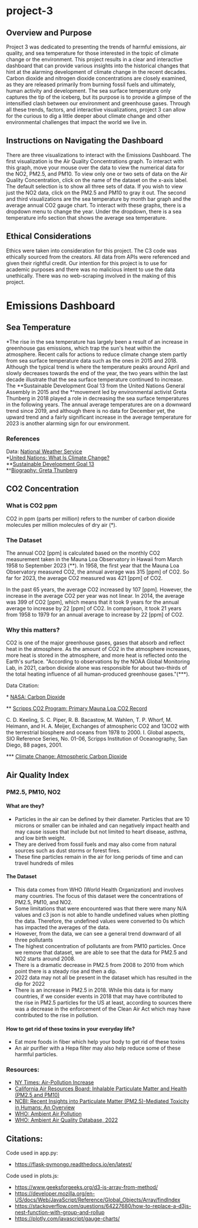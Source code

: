 # project-3

## Overview and Purpose

Project 3 was dedicated to presenting the trends of harmful emissions, air quality, and sea temperature for those interested in the topic of climate change or the environment. This project results in a clear and interactive dashboard that can provide various insights into the historical changes that hint at the alarming development of climate change in the recent decades. Carbon dioxide and nitrogen dioxide concentrations are closely examined, as they are released primarily from burning fossil fuels and ultimately, human activity and development. The sea surface temperature only captures the tip of the iceberg, but its purpose is to provide a glimpse of the intensified clash between our environment and greenhouse gases. Through all these trends, factors, and interactive visualizations, project 3 can allow for the curious to dig a little deeper about climate change and other environmental challenges that impact the world we live in. 

## Instructions on Navigating the Dashboard

There are three visualizations to interact with the Emissions Dashboard. The first visualization is the Air Quality Concentrations graph. To interact with this graph, move your mouse over the data to view the numerical data for the NO2, PM2.5, and PM10. To view only one or two sets of data on the Air Quality Concentration, click on the name of the dataset on the x-axis label. The default selection is to show all three sets of data. If you wish to view just the NO2 data, click on the PM2.5 and PM10 to gray it out. The second and third visualizations are the sea temperature by month bar graph and the average annual CO2 gauge chart. To interact with these graphs, there is a dropdown menu to change the year. Under the dropdown, there is a sea temperature info section that shows the average sea temperature.

## Ethical Considerations
Ethics were taken into consideration for this project. The C3 code was ethically sourced from the creators. All data from APIs were referenced and given their rightful credit. Our intention for this project is to use for academic purposes and there was no malicious intent to use the data unethically. There was no web-scraping involved in the making of this project. 


# Emissions Dashboard


## Sea Temperature

*The rise in the sea temperature has largely been a result of an increase in greenhouse gas emissions, which trap the sun's heat within the atmosphere. Recent calls for actions to reduce climate change stem partly from sea surface temperature data such as the ones in 2015 and 2018. Although the typical trend is where the temperature peaks around April and slowly decreases towards the end of the year, the two years within the last decade illustrate that the sea surface temperature continued to increase. The **Sustainable Development Goal 13 from the United Nations General Assembly in 2015 and the *^movement led by environmental activist Greta Thunberg in 2018 played a role in decreasing the sea surface temperatures in the following years. The annual average temperatures are on a downward trend since 2019, and although there is no data for December yet, the upward trend and a fairly significant increase in the average temperature for 2023 is another alarming sign for our environment.

### References

Data: [National Weather Service](https://origin.cpc.ncep.noaa.gov/products/analysis_monitoring/ensostuff/ONI_change.shtml)  
*[United Nations: What Is Climate Change?](https://www.un.org/en/climatechange/what-is-climate-change)  
**[Sustainable Development Goal 13](https://www.un.org/sustainabledevelopment/climate-action/)  
*^[Biography: Greta Thunberg](https://www.britannica.com/biography/Greta-Thunberg)

## CO2 Concentration

### What is CO2 ppm

CO2 in ppm (parts per million) refers to the number of carbon dioxide molecules per million molecules of dry air (*).

### The Dataset
The annual CO2 [ppm] is calculated based on the monthly CO2 measurement taken in the Mauna Loa Observatory in Hawaii from March 1958 to September 2023 (**). In 1958, the first year that the Mauna Loa Observatory measured CO2, the annual average was 315 [ppm] of CO2. So far for 2023, the average CO2 measured was 421 [ppm] of CO2. 

In the past 65 years, the average CO2 increased by 107 [ppm]. However, the increase in the average CO2 per year was not linear. In 2014, the average was 399 of CO2 [ppm], which means that it took 9 years for the annual average to increase by 22 [ppm] of CO2. In comparison, it took 21 years from 1958 to 1979 for an annual average to increase by 22 [ppm] of CO2.

### Why this matters?
CO2 is one of the major greenhouse gases, gases that absorb and reflect heat in the atmosphere. As the amount of CO2 in the atmosphere increases, more heat is stored in the atmosphere, and more heat is reflected onto the Earth's surface. "According to observations by the NOAA Global Monitoring Lab, in 2021, carbon dioxide alone was responsible for about two-thirds of the total heating influence of all human-produced greenhouse gases."(***).

Data Citation: 

\* [NASA: Carbon Dioxide](https://climate.nasa.gov/vital-signs/carbon-dioxide/)

** [Scripps CO2 Program: Primary Mauna Loa CO2 Record ](https://scrippsco2.ucsd.edu/data/atmospheric_co2/primary_mlo_co2_record.html)

C. D. Keeling, S. C. Piper, R. B. Bacastow, M. Wahlen, T. P. Whorf, M. Heimann, and H. A. Meijer, Exchanges of atmospheric CO2 and 13CO2 with the terrestrial biosphere and oceans from 1978 to 2000. I. Global aspects, SIO Reference Series, No. 01-06, Scripps Institution of Oceanography, San Diego, 88 pages, 2001.

*** [Climate Change: Atmospheric Carbon Dioxide](https://www.climate.gov/news-features/understanding-climate/climate-change-atmospheric-carbon-dioxide)

## Air Quality Index

### PM2.5, PM10, NO2
#### What are they?
- Particles in the air can be defined by their diameter. Particles that are 10 microns or smaller can be inhaled and can negatively impact health and may cause issues that include but not limited to heart disease, asthma, and low birth weight.
- They are derived from fossil fuels and may also come from natural sources such as dust storms or forest fires.
- These fine particles remain in the air for long periods of time and can travel hundreds of miles

#### The Dataset
- This data comes from WHO (World Health Organization) and involves many countries. The focus of this dataset were the concentrations of PM2.5, PM10, and NO2.
- Some limitations that were encountered was that there were many N/A values and c3 json is not able to handle undefined values when plotting the data. Therefore, the undefined values were converted to 0s which has impacted the averages of the data.
- However, from the data, we can see a general trend downward of all three pollutants
- The highest concentration of pollutants are from PM10 particles. Once we remove that dataset, we are able to see that the data for PM2.5 and NO2 starts around 2008.
- There is a dramatic decrease in PM2.5 from 2008 to 2010 from which point there is a steady rise and then a dip.
- 2022 data may not all be present in the dataset which has resulted in the dip for 2022
- There is an increase in PM2.5 in 2018. While this data is for many countries, if we consider events in 2018 that may have contributed to the rise in PM2.5 particles for the US at least, according to sources there was a decrease in the enforcement of the Clean Air Act which may have contributed to the rise in pollution. 

#### How to get rid of these toxins in your everyday life?
- Eat more foods in fiber which help your body to get rid of these toxins
- An air purifier with a Hepa filter may also help reduce some of these harmful particles. 

### Resources:
- [NY Times: Air-Pollution Increase](https://www.nytimes.com/interactive/2019/10/24/climate/air-pollution-increase.html)
- [California Air Resources Board: Inhalable Particulate Matter and Health (PM2.5 and PM10)](https://ww2.arb.ca.gov/resources/inhalable-particulate-matter-and-health#:~:text=Particles%20are%20defined%20by%20their,5.) 
- [NCBI: Recent Insights into Particulate Matter (PM2.5)-Mediated Toxicity in Humans: An Overview](https://www.ncbi.nlm.nih.gov/pmc/articles/PMC9223652/#:~:text=Primary%20PM2.5%20particles%20which,cigarette%20smoke%2C%20and%20biomass%20burning.)
- [WHO: Ambient Air Pollution](https://www.who.int/news-room/fact-sheets/detail/ambient-(outdoor)-air-quality-and-health)
- [WHO: Ambient Air Quality Database, 2022](https://www.who.int/publications/i/item/9789240047693)

## Citations:
Code used in app.py:
- https://flask-pymongo.readthedocs.io/en/latest/

Code used in plots.js:
- https://www.geeksforgeeks.org/d3-js-array-from-method/
- https://developer.mozilla.org/en-US/docs/Web/JavaScript/Reference/Global_Objects/Array/findIndex
- https://stackoverflow.com/questions/64227680/how-to-replace-a-d3js-nest-function-with-group-and-rollup
- https://plotly.com/javascript/gauge-charts/
